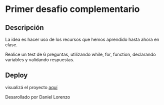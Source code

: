    <h1>
        Primer desafio complementario
    </h1>
    <h2>
        Descripción
    </h2>
    <p>
        La idea es hacer uso de los recursos que hemos aprendido hasta ahora en clase.
    </p>
     <p>
        Realice un test de 6 preguntas, utilizando while, for, function, declarando variables y validando respuestas.
    </p>
    <h2>
        Deploy
    </h2>
    <p>
        visualizá el proyecto <a href="">aquí</a>
    </p>
    <p>
        Desarollado por Daniel Lorenzo
    </p>
